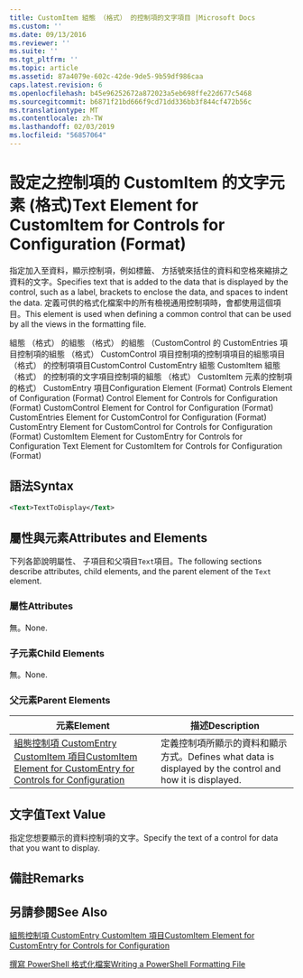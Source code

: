 ```yaml
---
title: CustomItem 組態 （格式） 的控制項的文字項目 |Microsoft Docs
ms.custom: ''
ms.date: 09/13/2016
ms.reviewer: ''
ms.suite: ''
ms.tgt_pltfrm: ''
ms.topic: article
ms.assetid: 87a4079e-602c-42de-9de5-9b59df986caa
caps.latest.revision: 6
ms.openlocfilehash: b45e96252672a872023a5eb698ffe22d677c5468
ms.sourcegitcommit: b6871f21bd666f9cd71dd336bb3f844cf472b56c
ms.translationtype: MT
ms.contentlocale: zh-TW
ms.lasthandoff: 02/03/2019
ms.locfileid: "56857064"
---
```

# <a name="text-element-for-customitem-for-controls-for-configuration-format"></a><span data-ttu-id="b7b73-102">設定之控制項的 CustomItem 的文字元素 (格式)</span><span class="sxs-lookup"><span data-stu-id="b7b73-102">Text Element for CustomItem for Controls for Configuration (Format)</span></span>

<span data-ttu-id="b7b73-103">指定加入至資料，顯示控制項，例如標籤、 方括號來括住的資料和空格來縮排之資料的文字。</span><span class="sxs-lookup"><span data-stu-id="b7b73-103">Specifies text that is added to the data that is displayed by the control, such as a label, brackets to enclose the data, and spaces to indent the data.</span></span> <span data-ttu-id="b7b73-104">定義可供的格式化檔案中的所有檢視通用控制項時，會都使用這個項目。</span><span class="sxs-lookup"><span data-stu-id="b7b73-104">This element is used when defining a common control that can be used by all the views in the formatting file.</span></span>

<span data-ttu-id="b7b73-105">組態 （格式） 的組態 （格式） 的組態 （CustomControl 的 CustomEntries 項目控制項的組態 （格式） CustomControl 項目控制項的控制項項目的組態項目 （格式） 的控制項項目CustomControl CustomEntry 組態 CustomItem 組態 （格式） 的控制項的文字項目控制項的組態 （格式） CustomItem 元素的控制項的格式） CustomEntry 項目</span><span class="sxs-lookup"><span data-stu-id="b7b73-105">Configuration Element (Format) Controls Element of Configuration (Format) Control Element for Controls for Configuration (Format) CustomControl Element for Control for Configuration (Format) CustomEntries Element for CustomControl for Configuration (Format) CustomEntry Element for CustomControl for Controls for Configuration (Format) CustomItem Element for CustomEntry for Controls for Configuration Text Element for CustomItem for Controls for Configuration (Format)</span></span>

## <a name="syntax"></a><span data-ttu-id="b7b73-106">語法</span><span class="sxs-lookup"><span data-stu-id="b7b73-106">Syntax</span></span>

```xml
<Text>TextToDisplay</Text>
```

## <a name="attributes-and-elements"></a><span data-ttu-id="b7b73-107">屬性與元素</span><span class="sxs-lookup"><span data-stu-id="b7b73-107">Attributes and Elements</span></span>

<span data-ttu-id="b7b73-108">下列各節說明屬性、 子項目和父項目`Text`項目。</span><span class="sxs-lookup"><span data-stu-id="b7b73-108">The following sections describe attributes, child elements, and the parent element of the `Text` element.</span></span>

### <a name="attributes"></a><span data-ttu-id="b7b73-109">屬性</span><span class="sxs-lookup"><span data-stu-id="b7b73-109">Attributes</span></span>

<span data-ttu-id="b7b73-110">無。</span><span class="sxs-lookup"><span data-stu-id="b7b73-110">None.</span></span>

### <a name="child-elements"></a><span data-ttu-id="b7b73-111">子元素</span><span class="sxs-lookup"><span data-stu-id="b7b73-111">Child Elements</span></span>

<span data-ttu-id="b7b73-112">無。</span><span class="sxs-lookup"><span data-stu-id="b7b73-112">None.</span></span>

### <a name="parent-elements"></a><span data-ttu-id="b7b73-113">父元素</span><span class="sxs-lookup"><span data-stu-id="b7b73-113">Parent Elements</span></span>

|<span data-ttu-id="b7b73-114">元素</span><span class="sxs-lookup"><span data-stu-id="b7b73-114">Element</span></span>|<span data-ttu-id="b7b73-115">描述</span><span class="sxs-lookup"><span data-stu-id="b7b73-115">Description</span></span>|
|-------------|-----------------|
|[<span data-ttu-id="b7b73-116">組態控制項 CustomEntry CustomItem 項目</span><span class="sxs-lookup"><span data-stu-id="b7b73-116">CustomItem Element for CustomEntry for Controls for Configuration</span></span>](./customitem-element-for-customentry-for-controls-for-configuration-format.md)|<span data-ttu-id="b7b73-117">定義控制項所顯示的資料和顯示方式。</span><span class="sxs-lookup"><span data-stu-id="b7b73-117">Defines what data is displayed by the control and how it is displayed.</span></span>|

## <a name="text-value"></a><span data-ttu-id="b7b73-118">文字值</span><span class="sxs-lookup"><span data-stu-id="b7b73-118">Text Value</span></span>

<span data-ttu-id="b7b73-119">指定您想要顯示的資料控制項的文字。</span><span class="sxs-lookup"><span data-stu-id="b7b73-119">Specify the text of a control for data that you want to display.</span></span>

## <a name="remarks"></a><span data-ttu-id="b7b73-120">備註</span><span class="sxs-lookup"><span data-stu-id="b7b73-120">Remarks</span></span>

## <a name="see-also"></a><span data-ttu-id="b7b73-121">另請參閱</span><span class="sxs-lookup"><span data-stu-id="b7b73-121">See Also</span></span>

[<span data-ttu-id="b7b73-122">組態控制項 CustomEntry CustomItem 項目</span><span class="sxs-lookup"><span data-stu-id="b7b73-122">CustomItem Element for CustomEntry for Controls for Configuration</span></span>](./customitem-element-for-customentry-for-controls-for-configuration-format.md)

[<span data-ttu-id="b7b73-123">撰寫 PowerShell 格式化檔案</span><span class="sxs-lookup"><span data-stu-id="b7b73-123">Writing a PowerShell Formatting File</span></span>](./writing-a-powershell-formatting-file.md)
